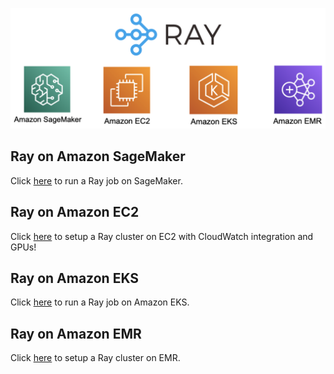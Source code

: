 ![Ray on AWS](img/ray-on-aws.png)

## Ray on Amazon SageMaker
Click [here](sagemaker/) to run a Ray job on SageMaker.

## Ray on Amazon EC2
Click [here](ec2/) to setup a Ray cluster on EC2 with CloudWatch integration and GPUs!

## Ray on Amazon EKS
Click [here](eks/) to run a Ray job on Amazon EKS.

## Ray on Amazon EMR
Click [here](emr/) to setup a Ray cluster on EMR.
